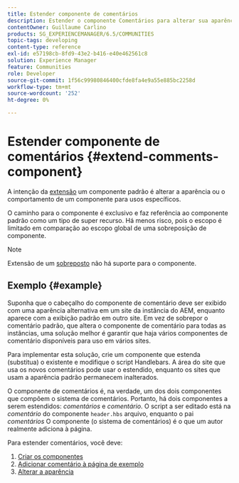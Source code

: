 ```yaml
---
title: Estender componente de comentários
description: Estender o componente Comentários para alterar sua aparência ou comportamento para usos específicos
contentOwner: Guillaume Carlino
products: SG_EXPERIENCEMANAGER/6.5/COMMUNITIES
topic-tags: developing
content-type: reference
exl-id: e57198cb-8fd9-43e2-b416-e40e462561c8
solution: Experience Manager
feature: Communities
role: Developer
source-git-commit: 1f56c99980846400cfde8fa4e9a55e885bc2258d
workflow-type: tm+mt
source-wordcount: '252'
ht-degree: 0%

---
```


# Estender componente de comentários  {#extend-comments-component}

A intenção da [extensão](client-customize.md#extensions) um componente padrão é alterar a aparência ou o comportamento de um componente para usos específicos.

O caminho para o componente é exclusivo e faz referência ao componente padrão como um tipo de super recurso. Há menos risco, pois o escopo é limitado em comparação ao escopo global de uma sobreposição de componente.

>[!NOTE]
>
>Extensão de um [sobreposto](client-customize.md#overlays) não há suporte para o componente.

## Exemplo {#example}

Suponha que o cabeçalho do componente de comentário deve ser exibido com uma aparência alternativa em um site da instância do AEM, enquanto aparece com a exibição padrão em outro site. Em vez de sobrepor o comentário padrão, que altera o componente de comentário para todas as instâncias, uma solução melhor é garantir que haja vários componentes de comentário disponíveis para uso em vários sites.

Para implementar esta solução, crie um componente que estenda (substitua) o existente e modifique o script Handlebars. A área do site que usa os novos comentários pode usar o estendido, enquanto os sites que usam a aparência padrão permanecem inalterados.

O componente de comentários é, na verdade, um dos dois componentes que compõem o sistema de comentários. Portanto, há dois componentes a serem estendidos: *comentários* e *comentário*. O script a ser editado está na *comentário* do componente `header.hbs` arquivo, enquanto o pai *comentários* O componente (o sistema de comentários) é o que um autor realmente adiciona à página.

Para estender comentários, você deve:

1. [Criar os componentes](extend-create-components.md)
1. [Adicionar comentário à página de exemplo](extend-sample-page.md)
1. [Alterar a aparência](extend-alter-appearance.md)
